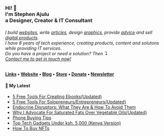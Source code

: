   <!-- Hi there! Feel free to make this your own but don't use my data. Attributions are welcomed --> 
<h3>Hi! 👋<br>I'm Stephen Ajulu<br>a Designer, Creator & IT Consultant</h3>
<h6>I build <a href="https://stephenajulu.com/portfolio">websites</a>, write <a href="https://stephenajulu.com/blog">articles</a>, design <a href="https://stephenajulu.com/portfolio">graphics</a>, provide <a href="https://stephenajulu.com/book-a-consultation">advice</a> and sell <a href="https://stephenajulu.com/store">digital products</a>.<br>I have 8 years of tech experience, creating products, content and solutons while providing IT services.<br>Do you have a project or need a solution? Then ↴<br><a href="https://stephenajulu.com/contact">Contact me to get in touch now!</a></h6>

<h4> <a href="https://stephenajulu.com/links">Links</a> • <a href="https://stephenajulu.com">Website</a> • <a href="https://stephenajulu.com/blog">Blog</a> • <a href="https://stephenajulu.com/store">Store</a> • <a href="https://www.paypal.com/donate/?hosted_button_id=SLNMRAJ59LRC8">Donate</a> • <a href="https://stephenajulu.substack.com">Newsletter</a></h4>

<h4>📕 My Latest</h4>

<!-- BLOG-POST-LIST:START -->
- [5 Free Tools For Creating Ebooks&lpar;Updated&rpar;](https://stephenajulu.com/blog/5-free-tools-for-creating-ebooks/)
- [5 Free Tools For Solopreneurs/Entrepreneurs&lpar;Updated&rpar;](https://stephenajulu.com/blog/5-free-tools-for-solopreneurs-entrepreneurs/)
- [Endocrine Disruptors: What They Are &amp; How To Avoid Them](https://stephenajulu.com/blog/endocrine-disruptors-what-they-are-how-to-avoid-them/)
- [Why I Advocate For Saturated Fats Over Vegetable Oils&lpar;Updated&rpar;](https://stephenajulu.com/blog/why-i-advocate-for-saturated-fats-over-vegetable-oils/)
- [Phone Buying Tips](https://stephenajulu.com/blog/phone-buying-tips/)
- [Top Tech Gadgets Under ksh. 5,000 &lpar;Kenya Version&rpar;](https://stephenajulu.com/blog/top-tech-under-ksh.5-000-kenya-version/)
- [How To Buy NFTs](https://stephenajulu.com/blog/how-to-buy-nfts/)
<!-- BLOG-POST-LIST:END -->

